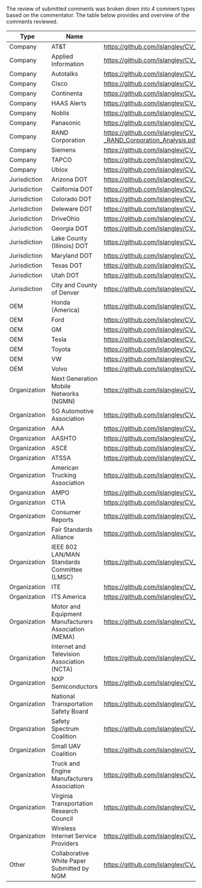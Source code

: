 The review of submitted comments was broken down into 4 comment types based on the commentator.
The table below provides and overview of the comments reviewed.

Type | Name | Folder
---- | ---- | ------
Company | AT&T | https://github.com/lslangley/CV_Comments/blob/master/Companies/Comment_from_AT_T_Services%2C_Inc_.pdf
Company | Applied Information | https://github.com/lslangley/CV_Comments/blob/master/Companies/Comment_from_Applied_Information_Inc_.pdf
Company | Autotalks | https://github.com/lslangley/CV_Comments/blob/master/Companies/Comment_from_Autotalks.pdf
Company | Cisco | https://github.com/lslangley/CV_Comments/blob/master/Companies/Comment_from_Cisco_Systems%2C_Inc_.pdf
Company | Continenta| https://github.com/lslangley/CV_Comments/blob/master/Companies/Comment_from_Continental.pdf
Company | HAAS Alerts | https://github.com/lslangley/CV_Comments/blob/master/Companies/Comment_from_HAAS_Alert.pdf
Company | Noblis | https://github.com/lslangley/CV_Comments/blob/master/Companies/Comment_from_Noblis.pdf
Company | Panasonic | https://github.com/lslangley/CV_Comments/blob/master/Companies/Comment_from_Panasonic_Corporation_of_North_America.pdf
Company  | RAND Corporation | https://github.com/lslangley/CV_Comments/blob/master/Companies/NCTA_-_The_Internet_Television_Association_-_Attachment_-_RAND_Corporation_Analysis.pdf
Company | Siemens | https://github.com/lslangley/CV_Comments/blob/master/Companies/Comment_from_Siemens_Mobility_Inc_.pdf
Company | TAPCO | https://github.com/lslangley/CV_Comments/blob/master/Companies/Comment_from_TAPCO.pdf
Company | Ublox | https://github.com/lslangley/CV_Comments/blob/master/Companies/Comment_from_u-blox_America_Inc_.pdf
Jurisdiction | Arizona DOT | https://github.com/lslangley/CV_Comments/blob/master/Jurisdictions/Comment_from_Arizona_Department_of_Transportation.pdf
Jurisdiction | California DOT | https://github.com/lslangley/CV_Comments/blob/master/Jurisdictions/Comment_from_California_Department_of_Transportation.pdf
Jurisdiction | Colorado DOT | https://github.com/lslangley/CV_Comments/blob/master/Jurisdictions/Comment_from_Colorado_Department_of_Transportation.pdf
Jurisdiction | Deleware DOT | https://github.com/lslangley/CV_Comments/blob/master/Jurisdictions/Comment_from_Delaware_Department_of_Transportation.pdf
Jurisdiction | DriveOhio | https://github.com/lslangley/CV_Comments/blob/master/Jurisdictions/Comment_from_DriveOhio.pdf
Jurisdiction | Georgia DOT | https://github.com/lslangley/CV_Comments/blob/master/Jurisdictions/Comment_from_Georgia_Department_of_Transportation.pdf
Jurisdiction | Lake County (Illinois) DOT | https://github.com/lslangley/CV_Comments/blob/master/Jurisdictions/Comment_from_Lake_County_Division_of_Transportation.pdf
Jurisdiction | Maryland DOT | https://github.com/lslangley/CV_Comments/blob/master/Jurisdictions/Comment_from_Maryland_Department_of_Transportation.pdf
Jurisdiction | Texas DOT | https://github.com/lslangley/CV_Comments/blob/master/Jurisdictions/Comment_from_Texas_Department_of_Transportation.pdf
Jurisdiction| Utah DOT | https://github.com/lslangley/CV_Comments/blob/master/Jurisdictions/Comment_from_Utah_Department_of_Transportation.pdf
Jurisdiction | City and County of Denver | https://github.com/lslangley/CV_Comments/blob/master/Jurisdictions/Comment_from_the_City_and_County_of_Denver.pdf
OEM | Honda (America) | https://github.com/lslangley/CV_Comments/blob/master/OEMs/Comment_from_American_Honda_Motor_Co_.pdf
OEM | Ford | https://github.com/lslangley/CV_Comments/blob/master/OEMs/Comment_from_Ford_Motor_Company.pdf
OEM | GM | https://github.com/lslangley/CV_Comments/blob/master/OEMs/Comment_from_General_Motors_Company.pdf
OEM | Tesla | https://github.com/lslangley/CV_Comments/blob/master/OEMs/Comment_from_Tesla%2C_Inc_.pdf
OEM | Toyota | https://github.com/lslangley/CV_Comments/blob/master/OEMs/Comment_from_Toyota_Motor_North_America%2C_Inc_.pdf
OEM | VW | https://github.com/lslangley/CV_Comments/blob/master/OEMs/Comment_from_Volkswagen_Group_of_America.pdf
OEM | Volvo | https://github.com/lslangley/CV_Comments/blob/master/OEMs/Comment_from_Volvo_Group_North_America.pdf
Organization | Next Generation Mobile Networks (NGMN) | https://github.com/lslangley/CV_Comments/blob/master/Organizations/181122_NGMN_recommendations_to_EC_on_C-ITS.pdf
Organization | 5G Automotive Association | https://github.com/lslangley/CV_Comments/blob/master/Organizations/Comment_from_5G_Automotive_Association.pdf
Organization | AAA | https://github.com/lslangley/CV_Comments/blob/master/Organizations/Comment_from_AAA.pdf
Organization | AASHTO | https://github.com/lslangley/CV_Comments/blob/master/Organizations/Comment_from_American_Association_of_State_Highway_and_Transportation_Officials.pdf
Organization | ASCE | https://github.com/lslangley/CV_Comments/blob/master/Organizations/Comment_from_American_Society_of_Civil_Engineers.pdf
Organization | ATSSA | https://github.com/lslangley/CV_Comments/blob/master/Organizations/Comment_from_American_Traffic_Safety_Services_Association.pdf
Organization | American Trucking Association | https://github.com/lslangley/CV_Comments/blob/master/Organizations/Comment_from_American_Trucking_Associations.pdf
Organization | AMPO | https://github.com/lslangley/CV_Comments/blob/master/Organizations/Comment_from_Association_of_Metropolitan_Planning_Organizations.pdf
Organization | CTIA | https://github.com/lslangley/CV_Comments/blob/master/Organizations/Comment_from_CTIA.pdf
Organization | Consumer Reports | https://github.com/lslangley/CV_Comments/blob/master/Organizations/Comment_from_Consumer_Reports.pdf
Organization | Fair Standards Alliance | https://github.com/lslangley/CV_Comments/blob/master/Organizations/Comment_from_Fair_Standards_Alliance.pdf
Organization | IEEE 802 LAN/MAN Standards Committee (LMSC) | https://github.com/lslangley/CV_Comments/blob/master/Organizations/Comment_from_IEEE_802_LAN_MAN_Standards_Committee.pdf
Organization | ITE | https://github.com/lslangley/CV_Comments/blob/master/Organizations/Comment_from_Institute_of_Transportation_Engineers.pdf
Organization | ITS America | https://github.com/lslangley/CV_Comments/blob/master/Organizations/Comment_from_Intelligent_Transportation_Society_of_America.pdf
Organization | Motor and Equipment Manufacturers Association (MEMA) | https://github.com/lslangley/CV_Comments/blob/master/Organizations/Comment_from_Motor_Equipment_Manufacturers_Association.pdf
Organization | Internet and Television Association (NCTA) | https://github.com/lslangley/CV_Comments/blob/master/Organizations/Comment_from_NCTA_-_The_Internet_Television_Association.pdf
Organization | NXP Semiconductors | https://github.com/lslangley/CV_Comments/blob/master/Organizations/Comment_from_NXP_Semiconductors.pdf
Organization | National Transportation Safety Board | https://github.com/lslangley/CV_Comments/blob/master/Organizations/Comment_from_National_Transportation_Safety_Board.pdf
Organization | Safety Spectrum Coalition | https://github.com/lslangley/CV_Comments/blob/master/Organizations/Comment_from_Safety_Spectrum_Coalition.pdf
Organization | Small UAV Coalition | https://github.com/lslangley/CV_Comments/blob/master/Organizations/Comment_from_Small_UAV_Coalition.pdf
Organization | Truck and Engine Manufacturers Association | https://github.com/lslangley/CV_Comments/blob/master/Organizations/Comment_from_Truck_and_Engine_Manufacturers_Association.pdf
Organization | Virginia Transportation Research Council | https://github.com/lslangley/CV_Comments/blob/master/Organizations/Comment_from_Virginia_Transportation_Research_Council.pdf
Organization | Wireless Internet Service Providers | https://github.com/lslangley/CV_Comments/blob/master/Organizations/Comment_from_Wireless_Internet_Service_Providers_Association.pdf
Other | Collaborative White Paper Submitted by NGM  |  https://github.com/lslangley/CV_Comments/blob/master/Organizations/V2X_white_paper_v1_0.pdf
